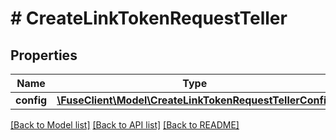 # # CreateLinkTokenRequestTeller

## Properties

Name | Type | Description | Notes
------------ | ------------- | ------------- | -------------
**config** | [**\FuseClient\Model\CreateLinkTokenRequestTellerConfig**](CreateLinkTokenRequestTellerConfig.md) |  | [optional]

[[Back to Model list]](../../README.md#models) [[Back to API list]](../../README.md#endpoints) [[Back to README]](../../README.md)
